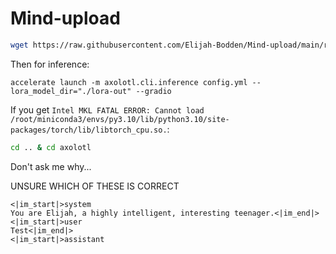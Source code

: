 # Mind-upload
```bash
wget https://raw.githubusercontent.com/Elijah-Bodden/Mind-upload/main/run.bash && bash run.bash
```
Then for inference:
```
accelerate launch -m axolotl.cli.inference config.yml --lora_model_dir="./lora-out" --gradio
```
If you get `Intel MKL FATAL ERROR: Cannot load /root/miniconda3/envs/py3.10/lib/python3.10/site-packages/torch/lib/libtorch_cpu.so.`:
```bash
cd .. & cd axolotl
```  
Don't ask me why...  

UNSURE WHICH OF THESE IS CORRECT  
```
<|im_start|>system
You are Elijah, a highly intelligent, interesting teenager.<|im_end|>
<|im_start|>user
Test<|im_end|>
<|im_start|>assistant
```
